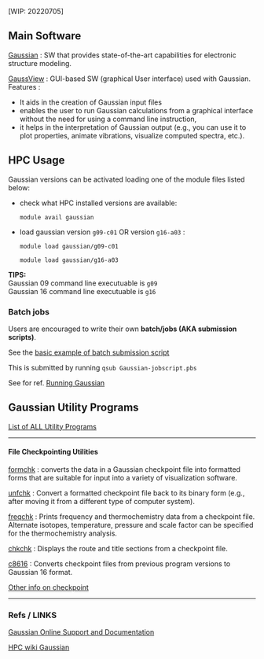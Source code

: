 
[WIP: 20220705]



## Main Software

[Gaussian](https://gaussian.com/gaussian16/) : SW that provides state-of-the-art capabilities for electronic structure modeling.   

[GaussView](https://gaussian.com/gaussview6/) : GUI-based SW (graphical User interface) used with Gaussian. Features :

- It aids in the creation of Gaussian input files
- enables the user to run Gaussian calculations from a graphical interface without the need for using a command line instruction,
- it helps in the interpretation of Gaussian output (e.g., you can use it to plot properties, animate vibrations, visualize computed spectra, etc.).  

## HPC Usage

Gaussian versions can be activated loading one of the module files listed below:

- check what HPC installed versions are available:  

  `module avail gaussian`

- load gaussian version `g09-c01` OR version `g16-a03` :  

  `module load gaussian/g09-c01`

  `module load gaussian/g16-a03`

**TIPS:**   
Gaussian 09 command line executuable is `g09`        
Gaussian 16 command line executuable is `g16`   


### Batch jobs

Users are encouraged to write their own **batch/jobs (AKA submission scripts)**.   

See the [basic example of batch submission script](/RCS_Apps_guides/Gaussian/0x01_basic.pbs)


This is submitted by running `qsub Gaussian-jobscript.pbs`  


See for ref. [Running Gaussian](https://gaussian.com/running/)    


## Gaussian Utility Programs

[List of ALL Utility Programs](http://gaussian.com/utils/)  

---

#### File Checkpointing Utilities

[formchk](https://gaussian.com/formchk/) : converts the data in a Gaussian checkpoint file into formatted forms that are suitable for input into a variety of visualization software.

[unfchk](http://gaussian.com/unfchk) :  Convert a formatted checkpoint file back to its binary form (e.g., after moving it from a different type of computer system).  

[freqchk](http://gaussian.com/freqchk) : Prints frequency and thermochemistry data from a checkpoint file. Alternate isotopes, temperature, pressure and scale factor can be specified for the thermochemistry analysis.  

[chkchk](http://gaussian.com/chkchk) : Displays the route and title sections from a checkpoint file.  

[c8616](http://gaussian.com/c8616) : Converts checkpoint files from previous program versions to Gaussian 16 format.  

[Other info on checkpoint](http://www.ccl.net/cca/documents/dyoung/topics-orig/checkpoint.html)  

---

### Refs / LINKS

[Gaussian Online Support and Documentation](https://gaussian.com/techsupport/)  

[HPC wiki Gaussian](https://hpc-wiki.info/hpc/Gaussian)  


